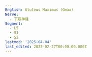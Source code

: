 ```yaml
---
English: Gluteus Maximus (Gmax)
Nerve:
  - 下殿神経
Segment:
  - L5
  - S1
  - S2
lastmod: '2025-04-04'
last_edited: 2025-02-27T00:00:00.000Z
---
```



